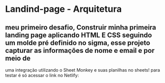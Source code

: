 # Landind-page - Arquitetura
## meu primeiro desafio, Construir minha primeira landing page aplicando HTML E CSS seguindo um molde pré definido no sigma, esse projeto capturar as informações de nome e email e por meio de 
uma integração utilizando o Sheet Monkey e suas planilhas no sheets!
para testar é só acessar o link no Netlify: 

